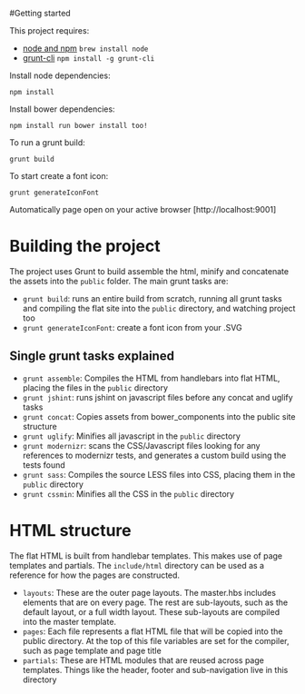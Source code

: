 #Getting started

This project requires:

* [node and npm](http://nodejs.org/) `brew install node`
* [grunt-cli](http://gruntjs.com/getting-started#installing-the-cli) `npm install -g grunt-cli`

Install node dependencies:

    npm install

Install bower dependencies:

    npm install run bower install too!

To run a grunt build:

    grunt build

To start create a font icon:

    grunt generateIconFont

Automatically page open on your active browser [http://localhost:9001]

# Building the project

The project uses Grunt to build assemble the html, minify and concatenate the assets into the `public` folder. The main grunt tasks are:

* `grunt build`: runs an entire build from scratch, running all grunt tasks and compiling the flat site into the `public` directory, and watching project too
* `grunt generateIconFont`: create a font icon from your .SVG

## Single grunt tasks explained

* `grunt assemble`: Compiles the HTML from handlebars into flat HTML, placing the files in the `public` directory
* `grunt jshint`: runs jshint on javascript files before any concat and uglify tasks
* `grunt concat`: Copies assets from bower_components into the public site structure
* `grunt uglify`: Minifies all javascript in the `public` directory
* `grunt modernizr`: scans the CSS/Javascript files looking for any references to modernizr tests, and generates a custom build using the tests found
* `grunt sass`: Compiles the source LESS files into CSS, placing them in the `public` directory
* `grunt cssmin`: Minifies all the CSS in the `public` directory

# HTML structure

The flat HTML is built from handlebar templates. This makes use of page templates and partials. The `include/html` directory can be used as a reference for how the pages are constructed.

* `layouts`: These are the outer page layouts. The master.hbs includes elements that are on every page. The rest are sub-layouts, such as the default layout, or a full width layout. These sub-layouts are compiled into the master template.
* `pages`: Each file represents a flat HTML file that will be copied into the public directory. At the top of this file variables are set for the compiler, such as page template and page title
* `partials`: These are HTML modules that are reused across page templates. Things like the header, footer and sub-navigation live in this directory
